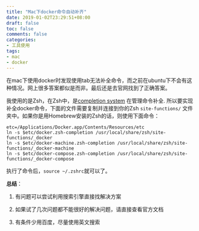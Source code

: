 ```yaml
---
title: "Mac下docker命令自动补齐"
date: 2019-01-02T23:29:51+08:00
draft: false
toc: false
comments: false
categories:
- 工具使用
tags:
- mac
- docker
---
```


<!--more-->

在mac下使用docker时发现使用tab无法补全命令，而之前在ubuntu下不会有这种情况。网上很多答案都似是而非。最后还是去官网找到了正确答案。

我使用的是Zsh，在Zsh中，是[completion system](http://zsh.sourceforge.net/Doc/Release/Completion-System.html) 在管理命令补全. 所以要实现补全docker命令，下面的文件需要复制并连接到你的Zsh `site-functions/` 文件夹中。如果你是用Homebrew安装的Zsh的话，则使用下面命令：

```shell
etc=/Applications/Docker.app/Contents/Resources/etc
ln -s $etc/docker.zsh-completion /usr/local/share/zsh/site-functions/_docker
ln -s $etc/docker-machine.zsh-completion /usr/local/share/zsh/site-functions/_docker-machine
ln -s $etc/docker-compose.zsh-completion /usr/local/share/zsh/site-functions/_docker-compose
```

执行了命令后，`source ~/.zshrc`就可以了。

**总结**：

 1. 有问题可以尝试利用搜索引擎直接找解决方案

 2. 如果试了几次问题都不能很好的解决问题，请直接查看官方文档

 3. 有条件少用百度，尽量使用英文搜索

    

​	